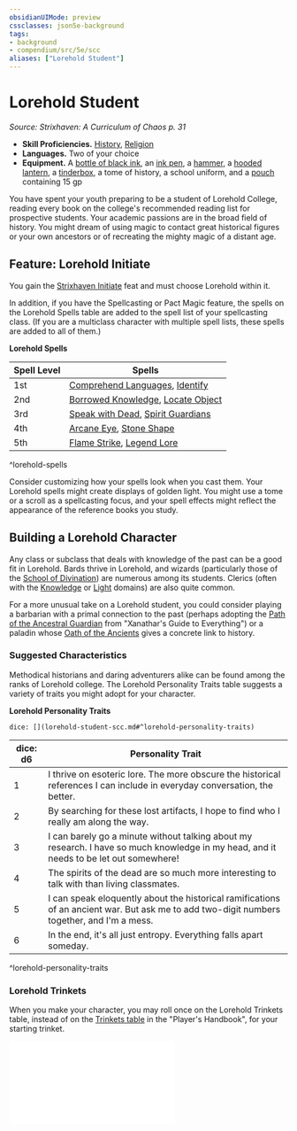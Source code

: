 ```yaml
---
obsidianUIMode: preview
cssclasses: json5e-background
tags:
- background
- compendium/src/5e/scc
aliases: ["Lorehold Student"]
---
```

# Lorehold Student
*Source: Strixhaven: A Curriculum of Chaos p. 31*  

- **Skill Proficiencies.** [History](/Systems/5e/rules/skills.md#History), [Religion](/Systems/5e/rules/skills.md#Religion)  
- **Languages.** Two of your choice  
- **Equipment.** A [bottle of black ink](/Systems/5e/items/ink-1-ounce-bottle.md), an [ink pen](/Systems/5e/items/ink-pen.md), a [hammer](/Systems/5e/items/hammer.md), a [hooded lantern](/Systems/5e/items/hooded-lantern.md), a [tinderbox](/Systems/5e/items/tinderbox.md), a tome of history, a school uniform, and a [pouch](/Systems/5e/items/pouch.md) containing 15 gp  

You have spent your youth preparing to be a student of Lorehold College, reading every book on the college's recommended reading list for prospective students. Your academic passions are in the broad field of history. You might dream of using magic to contact great historical figures or your own ancestors or of recreating the mighty magic of a distant age.

## Feature: Lorehold Initiate

You gain the [Strixhaven Initiate](/Systems/5e/feats/strixhaven-initiate-scc.md) feat and must choose Lorehold within it.

In addition, if you have the Spellcasting or Pact Magic feature, the spells on the Lorehold Spells table are added to the spell list of your spellcasting class. (If you are a multiclass character with multiple spell lists, these spells are added to all of them.)

**Lorehold Spells**

| Spell Level | Spells |
|-------------|--------|
| 1st | [Comprehend Languages](/Systems/5e/spells/comprehend-languages.md), [Identify](/Systems/5e/spells/identify.md) |
| 2nd | [Borrowed Knowledge](/Systems/5e/spells/borrowed-knowledge-scc.md), [Locate Object](/Systems/5e/spells/locate-object.md) |
| 3rd | [Speak with Dead](/Systems/5e/spells/speak-with-dead.md), [Spirit Guardians](/Systems/5e/spells/spirit-guardians.md) |
| 4th | [Arcane Eye](/Systems/5e/spells/arcane-eye.md), [Stone Shape](/Systems/5e/spells/stone-shape.md) |
| 5th | [Flame Strike](/Systems/5e/spells/flame-strike.md), [Legend Lore](/Systems/5e/spells/legend-lore.md) |
^lorehold-spells

Consider customizing how your spells look when you cast them. Your Lorehold spells might create displays of golden light. You might use a tome or a scroll as a spellcasting focus, and your spell effects might reflect the appearance of the reference books you study.

## Building a Lorehold Character

Any class or subclass that deals with knowledge of the past can be a good fit in Lorehold. Bards thrive in Lorehold, and wizards (particularly those of the [School of Divination](/Systems/5e/classes/wizard-school-of-divination.md)) are numerous among its students. Clerics (often with the [Knowledge](/Systems/5e/classes/cleric-knowledge-domain.md) or [Light](/Systems/5e/classes/cleric-light-domain.md) domains) are also quite common.

For a more unusual take on a Lorehold student, you could consider playing a barbarian with a primal connection to the past (perhaps adopting the [Path of the Ancestral Guardian](/Systems/5e/classes/barbarian-path-of-the-ancestral-guardian-xge.md) from "Xanathar's Guide to Everything") or a paladin whose [Oath of the Ancients](/Systems/5e/classes/paladin-oath-of-the-ancients.md) gives a concrete link to history.

### Suggested Characteristics

Methodical historians and daring adventurers alike can be found among the ranks of Lorehold college. The Lorehold Personality Traits table suggests a variety of traits you might adopt for your character.

**Lorehold Personality Traits**

`dice: [](lorehold-student-scc.md#^lorehold-personality-traits)`

| dice: d6 | Personality Trait |
|----------|-------------------|
| 1 | I thrive on esoteric lore. The more obscure the historical references I can include in everyday conversation, the better. |
| 2 | By searching for these lost artifacts, I hope to find who I really am along the way. |
| 3 | I can barely go a minute without talking about my research. I have so much knowledge in my head, and it needs to be let out somewhere! |
| 4 | The spirits of the dead are so much more interesting to talk with than living classmates. |
| 5 | I can speak eloquently about the historical ramifications of an ancient war. But ask me to add two-digit numbers together, and I'm a mess. |
| 6 | In the end, it's all just entropy. Everything falls apart someday. |
^lorehold-personality-traits

### Lorehold Trinkets

When you make your character, you may roll once on the Lorehold Trinkets table, instead of on the [Trinkets table](/Systems/5e/items/trinket.md) in the "Player's Handbook", for your starting trinket.

![Lorehold Trinkets](/Systems/5e/tables/lorehold-trinkets-scc.md)
